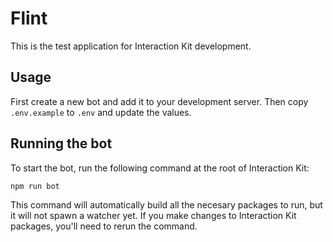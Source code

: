 # Flint

This is the test application for Interaction Kit development.

## Usage

First create a new bot and add it to your development server. Then copy `.env.example` to `.env` and update the values.

## Running the bot

To start the bot, run the following command at the root of Interaction Kit:

```bash
npm run bot
```

This command will automatically build all the necesary packages to run, but it will not spawn a watcher yet. If you make changes to Interaction Kit packages, you'll need to rerun the command.
